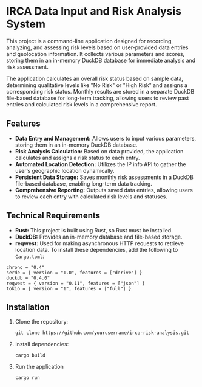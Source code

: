 # IRCA Data Input and Risk Analysis System
This project is a command-line application designed for recording, analyzing, and assessing risk levels based on user-provided data entries and geolocation information. It collects various parameters and scores, storing them in an in-memory DuckDB database for immediate analysis and risk assessment.

The application calculates an overall risk status based on sample data, determining qualitative levels like "No Risk" or "High Risk" and assigns a corresponding risk status. Monthly results are stored in a separate DuckDB file-based database for long-term tracking, allowing users to review past entries and calculated risk levels in a comprehensive report.

## Features
  * **Data Entry and Management:** Allows users to input various parameters, storing them in an in-memory DuckDB database.
  * **Risk Analysis Calculation:** Based on data provided, the application calculates and assigns a risk status to each entry.
  * **Automated Location Detection:**  Utilizes the IP info API to gather the user’s geographic location dynamically.
  * **Persistent Data Storage:** Saves monthly risk assessments in a DuckDB file-based database, enabling long-term data tracking.
  * **Comprehensive Reporting:** Outputs saved data entries, allowing users to review each entry with calculated risk levels and statuses.

## Technical Requirements
  * **Rust:** This project is built using Rust, so Rust must be installed.
  * **DuckDB:** Provides an in-memory database and file-based storage.
  * **reqwest:** Used for making asynchronous HTTP requests to retrieve location data.
To install these dependencies, add the following to ```Cargo.toml```:
```[dependencies]
chrono = "0.4"
serde = { version = "1.0", features = ["derive"] }
duckdb = "0.4.0"
reqwest = { version = "0.11", features = ["json"] }
tokio = { version = "1", features = ["full"] } 
```

## Installation
1. Clone the repository:
   
   ```git clone https://github.com/yourusername/irca-risk-analysis.git```
2. Install dependencies:
   
   ```cargo build```
3. Run the application

   ```cargo run```
